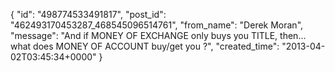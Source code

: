  {
   "id": "498774533491817",
   "post_id": "462493170453287_468545096514761",
   "from_name": "Derek Moran",
   "message": "And if MONEY OF EXCHANGE only buys you TITLE, then... what does MONEY OF ACCOUNT buy/get you ?",
   "created_time": "2013-04-02T03:45:34+0000"
 }

